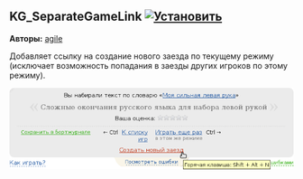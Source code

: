 ## KG_SeparateGameLink [![Установить](http://s43.radikal.ru/i101/1406/15/25aa0cc99cf2.png)](https://github.com/voidmain02/KgScripts/raw/master/scripts/KG_SeparateGameLink.user.js)
**Авторы:** [agile](http://klavogonki.ru/u/#/226580/)

Добавляет ссылку на создание нового заезда по текущему режиму (исключает возможность попадания в заезды других игроков по этому режиму). 

![Скриншот завершенного заезда](img/KG_SeparateGameLink.png "Скриншот завершенного заезда")

